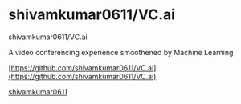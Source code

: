 # shivamkumar0611/VC.ai

shivamkumar0611/VC.ai

A video conferencing experience smoothened by Machine Learning

[https://github.com/shivamkumar0611/VC.ai](https://github.com/shivamkumar0611/VC.ai)

 [shivamkumar0611]()

